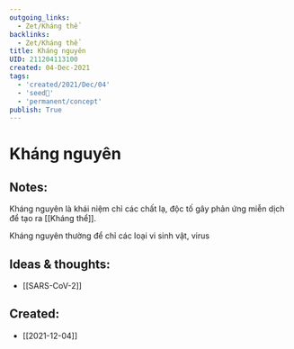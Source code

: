 ```yaml
---
outgoing_links:
  - Zet/Kháng thể
backlinks:
  - Zet/Kháng thể
title: Kháng nguyên
UID: 211204113100
created: 04-Dec-2021
tags:
  - 'created/2021/Dec/04'
  - 'seed🥜'
  - 'permanent/concept'
publish: True
---
```

# Kháng nguyên

## Notes:
Kháng nguyên là khái niệm chỉ các chất lạ, độc tố gây phản ứng miễn dịch để tạo ra [[Kháng thể]].

Kháng nguyên thường để chỉ các loại vi sinh vật, virus

## Ideas & thoughts:
- [[SARS-CoV-2]]


## Created:
- [[2021-12-04]]
